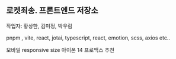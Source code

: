 ## 로켓죄송. 프론트엔드 저장소

작업자: 황상한, 김미정, 박우림 <br />

pnpm , vite, react, jotai, typescript, react, emotion, scss, axios etc..

모바일 responsive size 아이폰 14 프로맥스 추천
